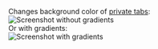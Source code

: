 Changes background color of <a href="https://addons.mozilla.org/addon/private-tab/">private tabs</a>:
<br><img src="https://raw.github.com/Infocatcher/UserStyles/master/Private_Tab_background/privateTabBackground.png" alt="Screenshot without gradients" align="top">
<br>Or with gradients:
<br><img src="https://raw.github.com/Infocatcher/UserStyles/master/Private_Tab_background/privateTabBackground-gradient.png" alt="Screenshot with gradients" align="top">